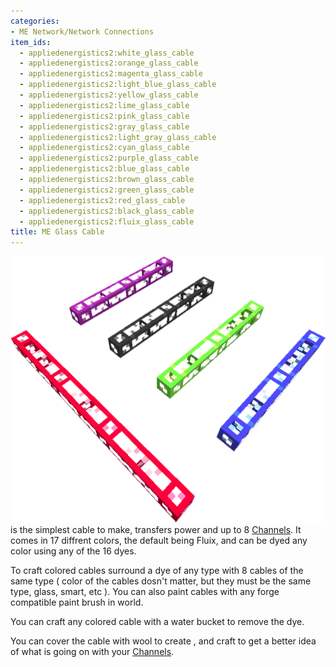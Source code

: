 ```yaml
---
categories:
- ME Network/Network Connections
item_ids:
  - appliedenergistics2:white_glass_cable
  - appliedenergistics2:orange_glass_cable
  - appliedenergistics2:magenta_glass_cable
  - appliedenergistics2:light_blue_glass_cable
  - appliedenergistics2:yellow_glass_cable
  - appliedenergistics2:lime_glass_cable
  - appliedenergistics2:pink_glass_cable
  - appliedenergistics2:gray_glass_cable
  - appliedenergistics2:light_gray_glass_cable
  - appliedenergistics2:cyan_glass_cable
  - appliedenergistics2:purple_glass_cable
  - appliedenergistics2:blue_glass_cable
  - appliedenergistics2:brown_glass_cable
  - appliedenergistics2:green_glass_cable
  - appliedenergistics2:red_glass_cable
  - appliedenergistics2:black_glass_cable
  - appliedenergistics2:fluix_glass_cable
title: ME Glass Cable
---
```


![A Picture of Glass Cable.](../../../../public/assets/large/glass_cable.png)<ItemLink
id="appliedenergistics2:fluix_glass_cable"/> is the simplest cable
to make, transfers power and up to 8 [Channels](../../channels.md). It
comes in 17 diffrent colors, the default being Fluix, and can be dyed any
color using any of the 16 dyes.



To craft colored cables surround a dye of any type with 8 cables of the same
type ( color of the cables dosn't matter, but they must be the same type,
glass, smart, etc ). You can also paint cables with any forge compatible paint
brush in world.



You can craft any colored cable with a water bucket to remove the dye.



You can cover the cable with wool to create <ItemLink
id="appliedenergistics2:fluix_covered_cable"/>, and craft <ItemLink
id="appliedenergistics2:fluix_smart_cable"/> to get a better idea of
what is going on with your [Channels](../../channels.md).

<RecipeFor id="appliedenergistics2:fluix_glass_cable"/>
